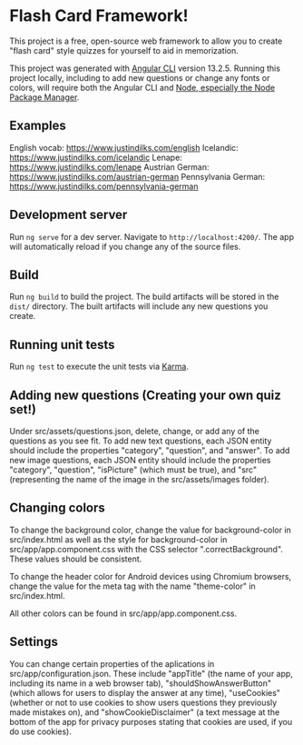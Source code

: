 # Flash Card Framework!

This project is a free, open-source web framework to allow you to create "flash card" style quizzes for yourself to aid in memorization.

This project was generated with [Angular CLI](https://github.com/angular/angular-cli) version 13.2.5. Running this project locally, including to add new questions or change any fonts or colors, will require both the Angular CLI and [Node, especially the Node Package Manager](https://nodejs.org/en/download).

## Examples

English vocab: https://www.justindilks.com/english
Icelandic: https://www.justindilks.com/icelandic
Lenape: https://www.justindilks.com/lenape
Austrian German: https://www.justindilks.com/austrian-german
Pennsylvania German: https://www.justindilks.com/pennsylvania-german

## Development server

Run `ng serve` for a dev server. Navigate to `http://localhost:4200/`. The app will automatically reload if you change any of the source files.

## Build

Run `ng build` to build the project. The build artifacts will be stored in the `dist/` directory. The built artifacts will include any new questions you create.

## Running unit tests

Run `ng test` to execute the unit tests via [Karma](https://karma-runner.github.io).

## Adding new questions (Creating your own quiz set!)

Under src/assets/questions.json, delete, change, or add any of the questions as you see fit. To add new text questions, each JSON entity should include the properties "category", "question", and "answer". To add new image questions, each JSON entity should include the properties "category", "question", "isPicture" (which must be true), and "src" (representing the name of the image in the src/assets/images folder).

## Changing colors

To change the background color, change the value for background-color in src/index.html as well as the style for background-color in src/app/app.component.css with the CSS selector ".correctBackground". These values should be consistent.

To change the header color for Android devices using Chromium browsers, change the value for the meta tag with the name "theme-color" in src/index.html.

All other colors can be found in src/app/app.component.css.

## Settings

You can change certain properties of the aplications in src/app/configuration.json. These include "appTitle" (the name of your app, including its name in a web browser tab), "shouldShowAnswerButton" (which allows for users to display the answer at any time), "useCookies" (whether or not to use cookies to show users questions they previously made mistakes on), and "showCookieDisclaimer" (a text message at the bottom of the app for privacy purposes stating that cookies are used, if you do use cookies).